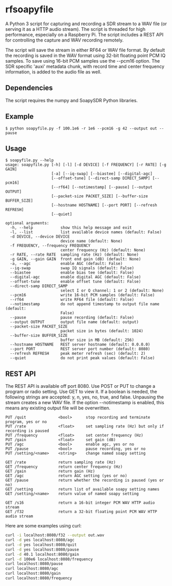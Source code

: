 

# rfsoapyfile

A Python 3 script for capturing and recording a SDR stream to a WAV file (or serving it as a HTTP audio stream).
The script is threaded for high performance, especially
on a Raspberry Pi.  The script includes a REST API
for controlling the capture and WAV recording remotely.

The script will save the stream in either RF64 or WAV file format.
By default the recording is saved in the WAV format using 32-bit floating point PCM IQ samples.
To save using 16-bit PCM samples use the --pcm16 option.
The SDR specific 'auxi' 
metadata chunk, with record time and center frequency information, is added to the audio file as well.

## Dependencies

The script requires the numpy and SoapySDR Python libraries.

## Example

```
$ python soapyfile.py -f 100.1e6 -r 1e6 --pcm16 -g 42 --output out --pause
```

## Usage


```
$ soapyfile.py --help
usage: soapyfile.py [-h] [-l] [-d DEVICE] [-f FREQUENCY] [-r RATE] [-g GAIN]
                    [-a] [--iq-swap] [--biastee] [--digital-agc]
                    [--offset-tune] [--direct-samp DIRECT_SAMP] [--pcm16]
                    [--rf64] [--notimestamp] [--pause] [--output OUTPUT]
                    [--packet-size PACKET_SIZE] [--buffer-size BUFFER_SIZE]
                    [--hostname HOSTNAME] [--port PORT] [--refresh REFRESH]
                    [--quiet]

optional arguments:
  -h, --help            show this help message and exit
  -l, --list            list available device names (default: False)
  -d DEVICE, --device DEVICE
                        device name (default: None)
  -f FREQUENCY, --frequency FREQUENCY
                        center frequency (Hz) (default: None)
  -r RATE, --rate RATE  sampling rate (Hz) (default: None)
  -g GAIN, --gain GAIN  front end gain (dB) (default: None)
  -a, --agc             enable AGC (default: False)
  --iq-swap             swap IQ signals (default: False)
  --biastee             enable bias tee (default: False)
  --digital-agc         enable digital AGC (default: False)
  --offset-tune         enable offset tune (default: False)
  --direct-samp DIRECT_SAMP
                        select I or Q channel: 1 or 2 (default: None)
  --pcm16               write 16-bit PCM samples (default: False)
  --rf64                write RF64 file (default: False)
  --notimestamp         do not append timestamp to output file name (default:
                        False)
  --pause               pause recording (default: False)
  --output OUTPUT       output file name (default: output)
  --packet-size PACKET_SIZE
                        packet size in bytes (default: 1024)
  --buffer-size BUFFER_SIZE
                        buffer size in MB (default: 256)
  --hostname HOSTNAME   REST server hostname (default: 0.0.0.0)
  --port PORT           REST server port number (default: 8080)
  --refresh REFRESH     peak meter refresh (sec) (default: 2)
  --quiet               do not print peak values (default: False)
```


## REST API

The REST API is available off port 8080.  Use POST or PUT to change
a program or radio setting.  Use GET to view it.  If a boolean is needed, the following
strings are accepted: y, n, yes, no, true, and false.  Unpausing the stream creates
a new WAV file.   If the option --notimestamp is enabled, this means any existing
output file will be overwritten.

```
PUT /quit              <bool>      stop recording and terminate program, yes or no
PUT /rate              <float>     set sampling rate (Hz) but only if recording is paused
PUT /frequency         <float>     set center frequency (Hz)
PUT /gain              <float>     set gain (dB)
PUT /agc               <bool>      enable agc, yes or no
PUT /pause             <bool>      pause recording, yes or no
PUT /setting/<name>    <string>    change named soapy setting

GET /rate              return sampling rate (Hz)
GET /frequency         return center frequency (Hz)
GET /gain              return gain (Hz)
GET /agc               return AGC setting (yes or no)
GET /pause             return whether the recording is paused (yes or no)
GET /setting           return list of available soapy setting names
GET /setting/<name>    return value of named soapy setting

GET /s16               return a 16-bit integer PCM WAV HTTP audio stream
GET /f32               return a 32-bit floating point PCM WAV HTTP audio stream
```

Here are some examples using curl:

```bash
curl -i localhost:8080/f32 --output out.wav
curl -d yes localhost:8080/agc
curl -d yes localhost:8080/quit
curl -d yes localhost:8080/pause
curl -d 40.1 localhost:8080/gain
curl -d 100e6 localhost:8080/frequency
curl localhost:8080/pause
curl localhost:8080/agc
curl localhost:8080/gain
curl localhost:8080/frequency
```


